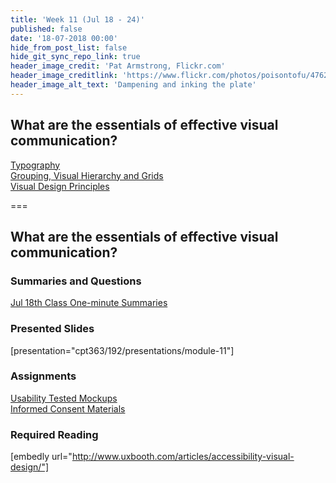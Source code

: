 ```yaml
---
title: 'Week 11 (Jul 18 - 24)'
published: false
date: '18-07-2018 00:00'
hide_from_post_list: false
hide_git_sync_repo_link: true
header_image_credit: 'Pat Armstrong, Flickr.com'
header_image_creditlink: 'https://www.flickr.com/photos/poisontofu/4762082009/'
header_image_alt_text: 'Dampening and inking the plate'
---
```


## What are the essentials of effective visual communication?  
[Typography](../../presentations/module-11?target=_blank#/module-11-4)  
[Grouping, Visual Hierarchy and Grids](../../presentations/module-11?target=_blank#/module-11-5)  
[Visual Design Principles](../../presentations/module-11?target=_blank#/module-11-6)  

===

## **What are the essentials of effective visual communication?**

### Summaries and Questions  
[Jul 18th Class One-minute Summaries](https://sso.canvaslms.com/courses/1413912/assignments/9519518)

### Presented Slides  
[presentation="cpt363/192/presentations/module-11"]

### Assignments
[Usability Tested Mockups](https://sso.canvaslms.com/courses/1413912/assignments/9519533)  
[Informed Consent Materials](https://sso.canvaslms.com/courses/1413912/files/folder/Handouts/Informed%20Consent)  

### Required Reading  
[embedly url="http://www.uxbooth.com/articles/accessibility-visual-design/"]
